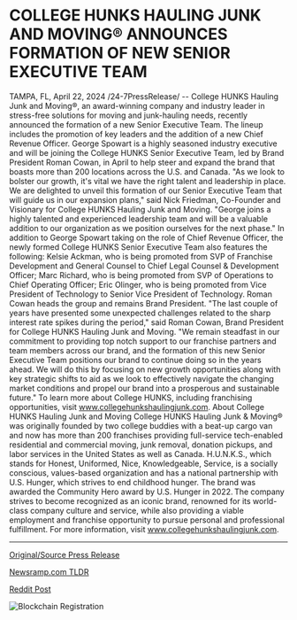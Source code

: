 # COLLEGE HUNKS HAULING JUNK AND MOVING® ANNOUNCES FORMATION OF NEW SENIOR EXECUTIVE TEAM

TAMPA, FL, April 22, 2024 /24-7PressRelease/ -- College HUNKS Hauling Junk and Moving®, an award-winning company and industry leader in stress-free solutions for moving and junk-hauling needs, recently announced the formation of a new Senior Executive Team. The lineup includes the promotion of key leaders and the addition of a new Chief Revenue Officer. George Spowart is a highly seasoned industry executive and will be joining the College HUNKS Senior Executive Team, led by Brand President Roman Cowan, in April to help steer and expand the brand that boasts more than 200 locations across the U.S. and Canada.   "As we look to bolster our growth, it's vital we have the right talent and leadership in place. We are delighted to unveil this formation of our Senior Executive Team that will guide us in our expansion plans," said Nick Friedman, Co-Founder and Visionary for College HUNKS Hauling Junk and Moving. "George joins a highly talented and experienced leadership team and will be a valuable addition to our organization as we position ourselves for the next phase."   In addition to George Spowart taking on the role of Chief Revenue Officer, the newly formed College HUNKS Senior Executive Team also features the following: Kelsie Ackman, who is being promoted from SVP of Franchise Development and General Counsel to Chief Legal Counsel & Development Officer; Marc Richard, who is being promoted from SVP of Operations to Chief Operating Officer; Eric Olinger, who is being promoted from Vice President of Technology to Senior Vice President of Technology. Roman Cowan heads the group and remains Brand President.   "The last couple of years have presented some unexpected challenges related to the sharp interest rate spikes during the period," said Roman Cowan, Brand President for College HUNKS Hauling Junk and Moving. "We remain steadfast in our commitment to providing top notch support to our franchise partners and team members across our brand, and the formation of this new Senior Executive Team positions our brand to continue doing so in the years ahead. We will do this by focusing on new growth opportunities along with key strategic shifts to aid as we look to effectively navigate the changing market conditions and propel our brand into a prosperous and sustainable future."   To learn more about College HUNKS, including franchising opportunities, visit www.collegehunkshaulingjunk.com.  About College HUNKS Hauling Junk and Moving  College HUNKS Hauling Junk & Moving® was originally founded by two college buddies with a beat-up cargo van and now has more than 200 franchises providing full-service tech-enabled residential and commercial moving, junk removal, donation pickups, and labor services in the United States as well as Canada. H.U.N.K.S., which stands for Honest, Uniformed, Nice, Knowledgeable, Service, is a socially conscious, values-based organization and has a national partnership with U.S. Hunger, which strives to end childhood hunger. The brand was awarded the Community Hero award by U.S. Hunger in 2022. The company strives to become recognized as an iconic brand, renowned for its world-class company culture and service, while also providing a viable employment and franchise opportunity to pursue personal and professional fulfillment.   For more information, visit www.collegehunkshaulingjunk.com. 

---

[Original/Source Press Release](https://www.24-7pressrelease.com/press-release/510222/college-hunks-hauling-junk-and-moving-announces-formation-of-new-senior-executive-team)
                    

[Newsramp.com TLDR](None) 



[Reddit Post](https://www.reddit.com/r/Business_NewsRamp/comments/1ca4ffk/college_hunks_hauling_junk_and_moving_announces/) 



![Blockchain Registration](https://cdn.newsramp.app/24-7PressRelease/qrcode/244/22/gainZj7e.webp)
